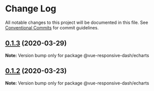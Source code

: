 # Change Log

All notable changes to this project will be documented in this file.
See [Conventional Commits](https://conventionalcommits.org) for commit guidelines.

## [0.1.3](https://github.com/bensladden/vue-responsive-dash/compare/v0.3.24...v0.1.3) (2020-03-29)

**Note:** Version bump only for package @vue-responsive-dash/echarts





## [0.1.2](https://github.com/bensladden/vue-responsive-dash/compare/v0.3.15...v0.1.2) (2020-03-23)

**Note:** Version bump only for package @vue-responsive-dash/echarts
